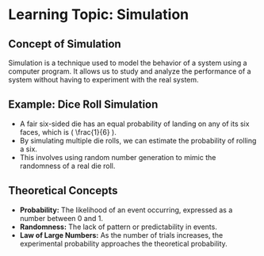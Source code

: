 # Learning Topic: Simulation

## Concept of Simulation
Simulation is a technique used to model the behavior of a system using a computer program. It allows us to study and analyze the performance of a system without having to experiment with the real system.

## Example: Dice Roll Simulation
- A fair six-sided die has an equal probability of landing on any of its six faces, which is \( \frac{1}{6} \).
- By simulating multiple die rolls, we can estimate the probability of rolling a six.
- This involves using random number generation to mimic the randomness of a real die roll.

## Theoretical Concepts
- **Probability:** The likelihood of an event occurring, expressed as a number between 0 and 1.
- **Randomness:** The lack of pattern or predictability in events.
- **Law of Large Numbers:** As the number of trials increases, the experimental probability approaches the theoretical probability.
